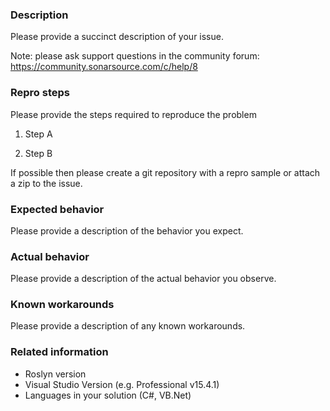 ### Description

Please provide a succinct description of your issue.

Note: please ask support questions in the community forum:
https://community.sonarsource.com/c/help/8


### Repro steps

Please provide the steps required to reproduce the problem

1. Step A

2. Step B

If possible then please create a git repository with a repro sample or attach a zip to the issue.

### Expected behavior

Please provide a description of the behavior you expect.

### Actual behavior

Please provide a description of the actual behavior you observe.

### Known workarounds

Please provide a description of any known workarounds.

### Related information

* Roslyn version
* Visual Studio Version (e.g. Professional v15.4.1)
* Languages in your solution (C#, VB.Net)
